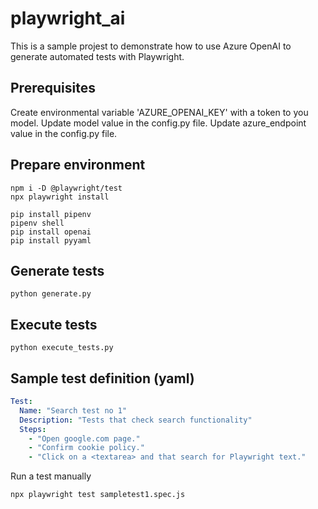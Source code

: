 # playwright_ai
This is a sample projest to demonstrate how to use Azure OpenAI to generate automated tests with Playwright.

## Prerequisites
Create environmental variable 'AZURE_OPENAI_KEY' with a token to you model.
Update model value in the config.py file.
Update azure_endpoint value in the config.py file.

## Prepare environment
```
npm i -D @playwright/test
npx playwright install   
```

```
pip install pipenv
pipenv shell   
pip install openai
pip install pyyaml
```

## Generate tests
```
python generate.py
```


## Execute tests
```
python execute_tests.py
```

## Sample test definition (yaml)
```yaml
Test:
  Name: "Search test no 1"
  Description: "Tests that check search functionality"
  Steps:
    - "Open google.com page."
    - "Confirm cookie policy."
    - "Click on a <textarea> and that search for Playwright text."
```

Run a test manually
```
npx playwright test sampletest1.spec.js
```
